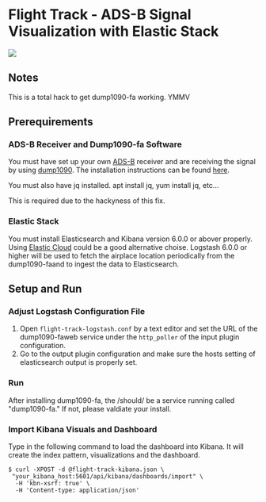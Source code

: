 # Flight Track - ADS-B Signal Visualization with Elastic Stack   

![](https://raw.githubusercontent.com/kosho/flight-track/master/flight-track-screenshot.png)
## Notes
This is a total hack to get dump1090-fa working. YMMV

## Prerequirements

### ADS-B Receiver and Dump1090-fa Software

You must have set up your own [ADS-B](https://www.faa.gov/nextgen/programs/adsb/) receiver and are receiving the signal by using [dump1090](https://github.com/antirez/dump1090). The installation instructions can be found [here](https://www.flightradar24.com/build-your-own).

You must also have jq installed.  apt install jq, yum install jq, etc... 

This is required due to the hackyness of this fix.

### Elastic Stack

You must install Elasticsearch and Kibana version 6.0.0 or abover properly. Using [Elastic Cloud](http://cloud.elastic.co) could be a good alternative choise. Logstash 6.0.0 or higher will be used to fetch the airplace location periodically from the dump1090-faand to ingest the data to Elasticsearch. 

## Setup and Run

### Adjust Logstash Configuration File

1. Open `flight-track-logstash.conf` by a text editor and set the URL of the dump1090-faweb service under the `http_poller` of the input plugin configuration.
2. Go to the output plugin configuration and make sure the hosts setting of elasticsearch output is properly set.

### Run
After installing dump1090-fa, the /should/ be a service running called "dump1090-fa."  If not, please valdiate your install.

### Import Kibana Visuals and Dashboard

Type in the following command to load the dashboard into Kibana. It will create the index pattern, visualizations and the dashboard.

```
$ curl -XPOST -d @flight-track-kibana.json \
 "your_kibana_host:5601/api/kibana/dashboards/import" \
  -H 'kbn-xsrf: true' \
  -H 'Content-type: application/json'
```
